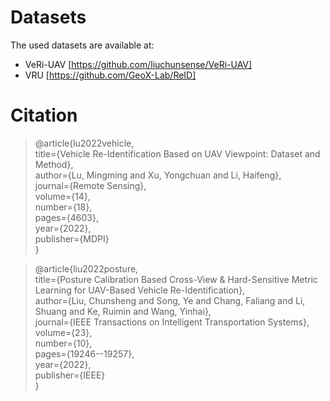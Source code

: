 # Datasets
The used datasets are available at:

* VeRi-UAV [https://github.com/liuchunsense/VeRi-UAV]
* VRU [https://github.com/GeoX-Lab/ReID]


# Citation

> @article{lu2022vehicle,  
> title={Vehicle Re-Identification Based on UAV Viewpoint: Dataset and Method},  
> author={Lu, Mingming and Xu, Yongchuan and Li, Haifeng},  
> journal={Remote Sensing},  
> volume={14},  
> number={18},  
> pages={4603},  
> year={2022},  
> publisher={MDPI}  
}  

> @article{liu2022posture,  
> title={Posture Calibration Based Cross-View & Hard-Sensitive Metric Learning for UAV-Based Vehicle Re-Identification},  
> author={Liu, Chunsheng and Song, Ye and Chang, Faliang and Li, Shuang and Ke, Ruimin and Wang, Yinhai},  
> journal={IEEE Transactions on Intelligent Transportation Systems},  
> volume={23},  
> number={10},  
> pages={19246--19257},  
> year={2022},  
> publisher={IEEE}  
}  